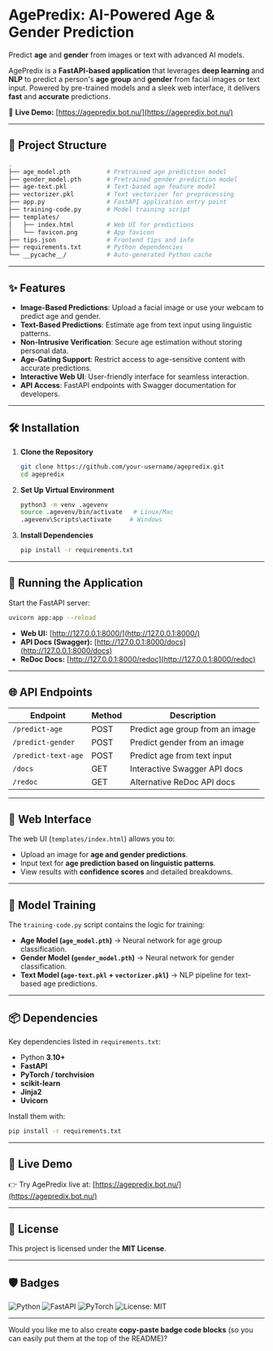 # AgePredix: AI-Powered Age & Gender Prediction

Predict **age** and **gender** from images or text with advanced AI models.

AgePredix is a **FastAPI-based application** that leverages **deep learning** and **NLP** to predict a person's **age group** and **gender** from facial images or text input. Powered by pre-trained models and a sleek web interface, it delivers **fast** and **accurate** predictions.

🔗 **Live Demo:** [https://agepredix.bot.nu/](https://agepredix.bot.nu/)

---

## 📂 Project Structure

```bash
.
├── age_model.pth          # Pretrained age prediction model
├── gender_model.pth       # Pretrained gender prediction model
├── age-text.pkl           # Text-based age feature model
├── vectorizer.pkl         # Text vectorizer for preprocessing
├── app.py                 # FastAPI application entry point
├── training-code.py       # Model training script
├── templates/             
│   ├── index.html         # Web UI for predictions
│   └── favicon.png        # App favicon
├── tips.json              # Frontend tips and info
├── requirements.txt       # Python dependencies
└── __pycache__/           # Auto-generated Python cache
```

---

## ✨ Features

* **Image-Based Predictions**: Upload a facial image or use your webcam to predict age and gender.
* **Text-Based Predictions**: Estimate age from text input using linguistic patterns.
* **Non-Intrusive Verification**: Secure age estimation without storing personal data.
* **Age-Gating Support**: Restrict access to age-sensitive content with accurate predictions.
* **Interactive Web UI**: User-friendly interface for seamless interaction.
* **API Access**: FastAPI endpoints with Swagger documentation for developers.

---

## 🛠️ Installation

1. **Clone the Repository**

   ```bash
   git clone https://github.com/your-username/agepredix.git
   cd agepredix
   ```

2. **Set Up Virtual Environment**

   ```bash
   python3 -m venv .agevenv
   source .agevenv/bin/activate   # Linux/Mac
   .agevenv\Scripts\activate     # Windows
   ```

3. **Install Dependencies**

   ```bash
   pip install -r requirements.txt
   ```

---

## 🚀 Running the Application

Start the FastAPI server:

```bash
uvicorn app:app --reload
```

* **Web UI:** [http://127.0.0.1:8000/](http://127.0.0.1:8000/)
* **API Docs (Swagger):** [http://127.0.0.1:8000/docs](http://127.0.0.1:8000/docs)
* **ReDoc Docs:** [http://127.0.0.1:8000/redoc](http://127.0.0.1:8000/redoc)

---

## 🌐 API Endpoints

| Endpoint            | Method | Description                     |
| ------------------- | ------ | ------------------------------- |
| `/predict-age`      | POST   | Predict age group from an image |
| `/predict-gender`   | POST   | Predict gender from an image    |
| `/predict-text-age` | POST   | Predict age from text input     |
| `/docs`             | GET    | Interactive Swagger API docs    |
| `/redoc`            | GET    | Alternative ReDoc API docs      |

---

## 🎨 Web Interface

The web UI (`templates/index.html`) allows you to:

* Upload an image for **age and gender predictions**.
* Input text for **age prediction based on linguistic patterns**.
* View results with **confidence scores** and detailed breakdowns.

---

## 🔬 Model Training

The `training-code.py` script contains the logic for training:

* **Age Model (`age_model.pth`)** → Neural network for age group classification.
* **Gender Model (`gender_model.pth`)** → Neural network for gender classification.
* **Text Model (`age-text.pkl` + `vectorizer.pkl`)** → NLP pipeline for text-based age predictions.

---

## 📦 Dependencies

Key dependencies listed in `requirements.txt`:

* Python **3.10+**
* **FastAPI**
* **PyTorch / torchvision**
* **scikit-learn**
* **Jinja2**
* **Uvicorn**

Install them with:

```bash
pip install -r requirements.txt
```

---

## 🔗 Live Demo

👉 Try AgePredix live at: [https://agepredix.bot.nu/](https://agepredix.bot.nu/)

---

## 📜 License

This project is licensed under the **MIT License**.

---

## 🛡️ Badges

![Python](https://img.shields.io/badge/Python-3.10%2B-blue)
![FastAPI](https://img.shields.io/badge/FastAPI-Framework-brightgreen)
![PyTorch](https://img.shields.io/badge/PyTorch-Deep%20Learning-red)
![License: MIT](https://img.shields.io/badge/License-MIT-yellow)

---

Would you like me to also create **copy-paste badge code blocks** (so you can easily put them at the top of the README)?
